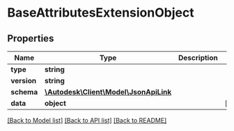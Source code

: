 # BaseAttributesExtensionObject

## Properties
Name | Type | Description | Notes
------------ | ------------- | ------------- | -------------
**type** | **string** |  | 
**version** | **string** |  | 
**schema** | [**\Autodesk\Client\Model\JsonApiLink**](JsonApiLink.md) |  | 
**data** | **object** |  | [optional] 

[[Back to Model list]](../README.md#documentation-for-models) [[Back to API list]](../README.md#documentation-for-api-endpoints) [[Back to README]](../README.md)


